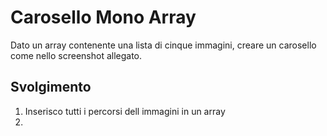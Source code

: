 # Carosello Mono Array

Dato un array contenente una lista di cinque immagini, creare un carosello come nello screenshot allegato.

## Svolgimento

1. Inserisco tutti i percorsi dell immagini in un array
2.
